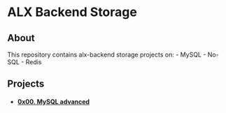 # ALX Backend Storage

## About
This repository contains alx-backend storage projects on:
    - MySQL
    - No-SQL
    - Redis
## Projects
- #### [0x00. MySQL advanced](0x00-MySQL_Advanced)
